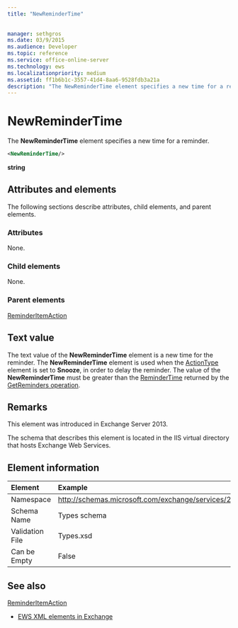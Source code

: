 ```yaml
---
title: "NewReminderTime"
 
 
manager: sethgros
ms.date: 03/9/2015
ms.audience: Developer
ms.topic: reference
ms.service: office-online-server
ms.technology: ews
ms.localizationpriority: medium
ms.assetid: ff1b6b1c-3557-41d4-8aa6-9528fdb3a21a
description: "The NewReminderTime element specifies a new time for a reminder."
---
```


# NewReminderTime

The **NewReminderTime** element specifies a new time for a reminder. 
  
```XML
<NewReminderTime/>
```

 **string**
## Attributes and elements

The following sections describe attributes, child elements, and parent elements.
  
### Attributes

None.
  
### Child elements

None.
  
### Parent elements

[ReminderItemAction](reminderitemaction.md)
  
## Text value

The text value of the **NewReminderTime** element is a new time for the reminder. The **NewReminderTime** element is used when the [ActionType](actiontype-reminderactiontype.md) element is set to **Snooze**, in order to delay the reminder. The value of the **NewReminderTime** must be greater than the [ReminderTime](remindertime.md) returned by the [GetReminders operation](getreminders-operation.md).
  
## Remarks

This element was introduced in Exchange Server 2013.
  
The schema that describes this element is located in the IIS virtual directory that hosts Exchange Web Services.
  
## Element information

| Element | Example |
|:-----|:-----|
|Namespace  <br/> |http://schemas.microsoft.com/exchange/services/2006/types  <br/> |
|Schema Name  <br/> |Types schema  <br/> |
|Validation File  <br/> |Types.xsd  <br/> |
|Can be Empty  <br/> |False  <br/> |
   
## See also



[ReminderItemAction](reminderitemaction.md)


- [EWS XML elements in Exchange](ews-xml-elements-in-exchange.md)

